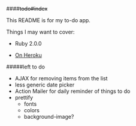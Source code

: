####~~todo#index~~

This README is for my to-do app.

Things I may want to cover:

* Ruby 2.0.0

* [On Heroku](http://http://arcane-ridge-2246.herokuapp.com/)

#####left to do

* AJAX for removing items from the list
* less generic date picker
* Action Mailer for daily reminder of things to do
* prettify
	* fonts
	* colors
	* background-image? 
